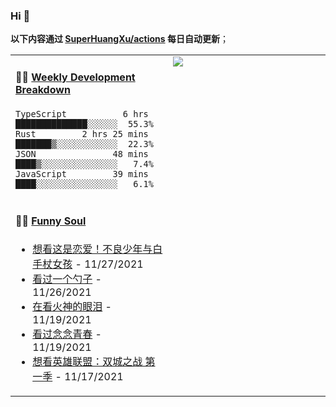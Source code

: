 
### Hi 👋

**以下内容通过 <a href="https://github.com/SuperHuangXu/SuperHuangXu/actions" target="_blank">SuperHuangXu/actions</a> 每日自动更新**；

<table width="800px">
<tr>
<td valign="top" width="50%">

#### 🏊‍♂️ <a href="https://gist.github.com/SuperHuangXu/d3e32e70ad1d22b5a3c5e8fc3c67dcc5" target="_blank">Weekly Development Breakdown</a>

```text
TypeScript           6 hrs  ██████████████░░░░░░  55.3%
Rust         2 hrs 25 mins  ███████▒░░░░░░░░░░░░  22.3%
JSON               48 mins  ████▒░░░░░░░░░░░░░░░   7.4%
JavaScript         39 mins  ████░░░░░░░░░░░░░░░░   6.1%
```

</td>
<td valign="top" width="50%">
<a href="https://github.com/SuperHuangXu">
  <img align="center" src="https://github-readme-stats.vercel.app/api/top-langs/?username=SuperHuangXu&layout=compact&theme=radical" />
</a>
</td>
</tr>
<tr>
<td valign="top" width="50%">

#### 🤾‍♂️ <a href="https://www.douban.com/people/135404786/" target="_blank">Funny Soul</a>

* <a href='http://movie.douban.com/subject/35525539/' target='_blank'>想看这是恋爱！不良少年与白手杖女孩</a> - 11/27/2021
* <a href='http://movie.douban.com/subject/25926267/' target='_blank'>看过一个勺子</a> - 11/26/2021
* <a href='http://movie.douban.com/subject/34927980/' target='_blank'>在看火神的眼泪</a> - 11/19/2021
* <a href='http://movie.douban.com/subject/35376860/' target='_blank'>看过念念青春</a> - 11/19/2021
* <a href='http://movie.douban.com/subject/34867871/' target='_blank'>想看英雄联盟：双城之战 第一季</a> - 11/17/2021

</td>
</tr>
</table>
